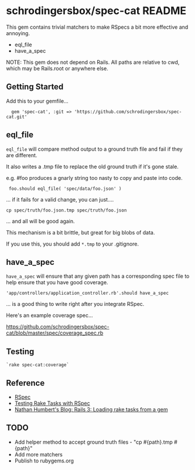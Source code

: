 # schrodingersbox/spec-cat README

This gem contains trivial matchers to make RSpecs a bit more effective and annoying.

 * eql_file
 * have_a_spec

 NOTE: This gem does not depend on Rails.  All paths are relative to cwd, which
 may be Rails.root or anywhere else.

## Getting Started

Add this to your gemfile...

      gem 'spec-cat', :git => 'https://github.com/schrodingersbox/spec-cat.git'

## eql_file

`eql_file` will compare method output to a ground truth file and fail if they
are different.

It also writes a .tmp file to replace the old ground truth if it's gone stale.

e.g.  #foo produces a gnarly string too nasty to copy and paste into code.

     foo.should eql_file( 'spec/data/foo.json' )

... if it fails for a valid change, you can just....

    cp spec/truth/foo.json.tmp spec/truth/foo.json

... and all will be good again.

This mechanism is a bit brittle, but great for big blobs of data.

If you use this, you should add `*.tmp` to your .gitignore.

## have_a_spec

`have_a_spec` will ensure that any given path has a corresponding spec file to
help ensure that you have good coverage.

    'app/controllers/application_controller.rb'.should have_a_spec

... is a good thing to write right after you integrate RSpec.

Here's an example coverage spec...

<https://github.com/schrodingersbox/spec-cat/blob/master/spec/coverage_spec.rb>

## Testing

    `rake spec-cat:coverage`

## Reference

 * [RSpec](https://github.com/rspec/rspec)
 * [Testing Rake Tasks with RSpec](http://www.philsergi.com/2009/02/testing-rake-tasks-with-rspec.html)
 * [Nathan Humbert's Blog: Rails 3: Loading rake tasks from a gem](http://blog.nathanhumbert.com/2010/02/rails-3-loading-rake-tasks-from-gem.html)

## TODO

 * Add helper method to accept ground truth files  - "cp #{path}.tmp #{path}"
 * Add more matchers
 * Publish to rubygems.org


